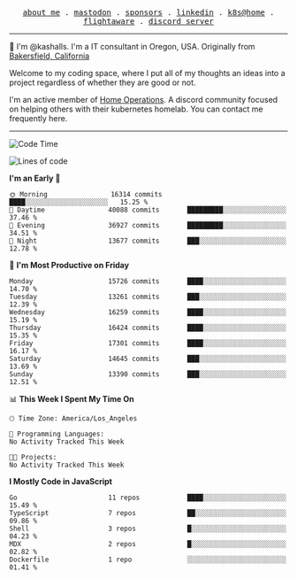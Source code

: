 <p align="center">
  <samp>
    <a href="https://jordanjones.org/">about me</a> .
    <a rel="me" href="https://mastodon.social/@kashall">mastodon</a> .
    <a href="https://github.com/sponsors/kashalls">sponsors</a> .
    <a href="https://linkedin.com/in/jordpjones">linkedin</a> .
    <a href="https://github.com/kashalls/home-cluster">k8s@home</a> .
    <a href="https://flightaware.com/adsb/stats/user/kashalls">flightaware</a> .
    <a href="https://discord.gg/V2WrCfqba9">discord server</a>
  </samp>
</p>

----------------------------------------------------------------

:wave: I'm @kashalls. I'm a IT consultant in Oregon, USA. Originally from [Bakersfield, California](https://maps.app.goo.gl/QQMtywTWghpXB6Tu6)

Welcome to my coding space, where I put all of my thoughts an ideas into a project regardless of whether they are good or not.

I'm an active member of [Home Operations](https://discord.gg/home-operations). A discord community focused on helping others with their kubernetes homelab. You can contact me frequently here.

----------------------------------------------------------------
<!--START_SECTION:waka-->
![Code Time](http://img.shields.io/badge/Code%20Time-2%2C286%20hrs%2046%20mins-blue)

![Lines of code](https://img.shields.io/badge/From%20Hello%20World%20I%27ve%20Written-12.7%20million%20lines%20of%20code-blue)

**I'm an Early 🐤** 

```text
🌞 Morning                16314 commits       ████░░░░░░░░░░░░░░░░░░░░░   15.25 % 
🌆 Daytime                40088 commits       █████████░░░░░░░░░░░░░░░░   37.46 % 
🌃 Evening                36927 commits       █████████░░░░░░░░░░░░░░░░   34.51 % 
🌙 Night                  13677 commits       ███░░░░░░░░░░░░░░░░░░░░░░   12.78 % 
```
📅 **I'm Most Productive on Friday** 

```text
Monday                   15726 commits       ████░░░░░░░░░░░░░░░░░░░░░   14.70 % 
Tuesday                  13261 commits       ███░░░░░░░░░░░░░░░░░░░░░░   12.39 % 
Wednesday                16259 commits       ████░░░░░░░░░░░░░░░░░░░░░   15.19 % 
Thursday                 16424 commits       ████░░░░░░░░░░░░░░░░░░░░░   15.35 % 
Friday                   17301 commits       ████░░░░░░░░░░░░░░░░░░░░░   16.17 % 
Saturday                 14645 commits       ███░░░░░░░░░░░░░░░░░░░░░░   13.69 % 
Sunday                   13390 commits       ███░░░░░░░░░░░░░░░░░░░░░░   12.51 % 
```


📊 **This Week I Spent My Time On** 

```text
🕑︎ Time Zone: America/Los_Angeles

💬 Programming Languages: 
No Activity Tracked This Week

🐱‍💻 Projects: 
No Activity Tracked This Week
```

**I Mostly Code in JavaScript** 

```text
Go                       11 repos            ████░░░░░░░░░░░░░░░░░░░░░   15.49 % 
TypeScript               7 repos             ██░░░░░░░░░░░░░░░░░░░░░░░   09.86 % 
Shell                    3 repos             █░░░░░░░░░░░░░░░░░░░░░░░░   04.23 % 
MDX                      2 repos             █░░░░░░░░░░░░░░░░░░░░░░░░   02.82 % 
Dockerfile               1 repo              ░░░░░░░░░░░░░░░░░░░░░░░░░   01.41 % 
```




<!--END_SECTION:waka-->